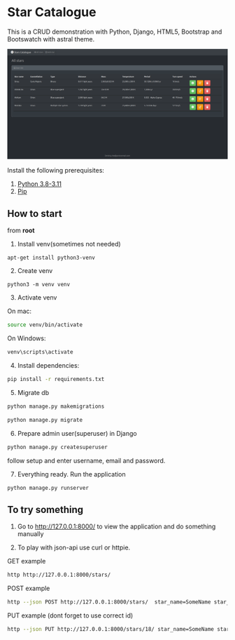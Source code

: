 # Star Catalogue

This is a CRUD demonstration with Python, Django, HTML5, Bootstrap and Bootswatch with astral theme.

![plot](https://github.com/D-pyt/Python-CRUD-django/blob/master/stars/static/images/homepage.png?raw=true)



Install the following prerequisites:

1. [Python 3.8-3.11](https://www.python.org/downloads/)
2. [Pip](https://pip.pypa.io/en/stable/)



## How to start

from **root**

1. Install venv(sometimes not needed)

```
apt-get install python3-venv
```

2. Create venv

```
python3 -m venv venv
```
3. Activate venv

On mac:
```bash
source venv/bin/activate
```

On Windows:
```bash
venv\scripts\activate
```

4. Install dependencies:

```bash
pip install -r requirements.txt
```

5. Migrate db

```bash
python manage.py makemigrations
```
```bash
python manage.py migrate
```

6. Prepare admin user(superuser) in Django

```bash
python manage.py createsuperuser
```

follow setup and enter username, email and password.

7. Everything ready. Run the application

```bash
python manage.py runserver
```

## To try something

1. Go to http://127.0.0.1:8000/ to view the application and do something manually

2. To play with json-api use curl or httpie.

GET example

```bash
http http://127.0.0.1:8000/stars/
```

POST example

```bash
http --json POST http://127.0.0.1:8000/stars/  star_name=SomeName star_constellation="Orion" star_distance="Far away" star_mass="40 M."
```

PUT example (dont forget to use correct id)
```bash
http --json PUT http://127.0.0.1:8000/stars/18/ star_name=SomeName star_constellation="Nebula-x" star_distance="Far away" star_mass="40^C."
```
